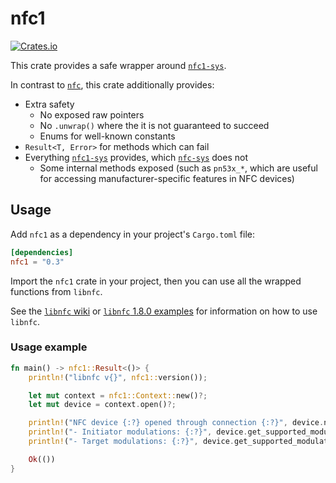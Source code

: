 # nfc1
[![Crates.io](https://img.shields.io/crates/v/nfc1)](https://crates.io/crates/nfc1)

This crate provides a safe wrapper around [`nfc1-sys`](https://github.com/alexrsagen/rs-nfc1-sys).

In contrast to [`nfc`](https://github.com/dsgriffin/nfc), this crate additionally provides:
- Extra safety
	- No exposed raw pointers
	- No `.unwrap()` where the it is not guaranteed to succeed
	- Enums for well-known constants
- `Result<T, Error>` for methods which can fail
- Everything  [`nfc1-sys`](https://github.com/alexrsagen/rs-nfc1-sys) provides, which [`nfc-sys`](https://github.com/dsgriffin/nfc-sys) does not
	- Some internal methods exposed (such as `pn53x_*`, which are useful for accessing manufacturer-specific features in NFC devices)

## Usage
Add `nfc1` as a dependency in your project's `Cargo.toml` file:
```toml
[dependencies]
nfc1 = "0.3"
```

Import the `nfc1` crate in your project, then you can use all the wrapped functions from `libnfc`.

See the [`libnfc` wiki](https://github.com/nfc-tools/libnfc/wiki) or [`libnfc` 1.8.0 examples](https://github.com/nfc-tools/libnfc/tree/libnfc-1.8.0/examples) for information on how to use `libnfc`.

### Usage example
```rust
fn main() -> nfc1::Result<()> {
	println!("libnfc v{}", nfc1::version());

	let mut context = nfc1::Context::new()?;
	let mut device = context.open()?;

	println!("NFC device {:?} opened through connection {:?}", device.name(), device.connstring());
	println!("- Initiator modulations: {:?}", device.get_supported_modulation(nfc1::Mode::Initiator)?);
	println!("- Target modulations: {:?}", device.get_supported_modulation(nfc1::Mode::Target)?);

	Ok(())
}
```
